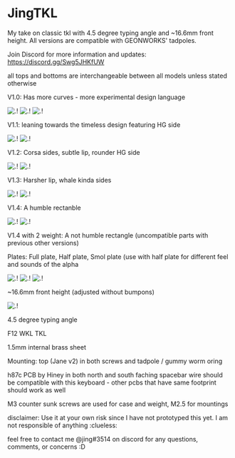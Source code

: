 # JingTKL
My take on classic tkl with 4.5 degree typing angle and ~16.6mm front height. All versions are compatible with GEONWORKS' tadpoles. 



Join Discord for more information and updates: https://discord.gg/Swg5JHKfUW 

all tops and bottoms are interchangeable between all models unless stated otherwise

V1.0: Has more curves - more experimental design language

![.!](https://i.imgur.com/3sDSfEy.png)
![.!](https://i.imgur.com/ejEoGE8.png)
![.!](https://i.imgur.com/34FlPQ0.png)

V1.1: leaning towards the timeless design featuring HG side

![.!](https://i.imgur.com/Ejca4ar.png)
![.!](https://i.imgur.com/dsFRP8m.png)

V1.2: Corsa sides, subtle lip, rounder HG side

![.!](https://i.imgur.com/sgZrGSM.png)
![.!](https://i.imgur.com/BHAEJFi.png)

V1.3: Harsher lip, whale kinda sides

![.!](https://i.imgur.com/Ro6bXxd.png)
![.!](https://i.imgur.com/Bpozbn4.png)

V1.4: A humble rectanble 

![.!](https://i.imgur.com/SrDEKul.png)
![.!](https://i.imgur.com/afxLi1Y.png)

V1.4 with 2 weight: A not humble rectangle (uncompatible parts with previous other versions) 

Plates:
Full plate, Half plate, Smol plate (use with half plate for different feel and sounds of the alpha

![.!](https://i.imgur.com/FtJORii.png)
![.!](https://i.imgur.com/OEt2NrS.png)
![.!](https://i.imgur.com/ORYdqeX.png)

~16.6mm front height (adjusted without bumpons) 

![.!](https://i.imgur.com/EsAorlH.png)

4.5 degree typing angle

F12 WKL TKL

1.5mm internal brass sheet 

Mounting: top (Jane v2) in both screws and tadpole / gummy worm oring

h87c PCB by Hiney in both north and south faching spacebar wire should be compatible with this keyboard - other pcbs that have same footprint should work as well 

M3 counter sunk screws are used for case and weight, M2.5 for mountings 

disclaimer: Use it at your own risk since I have not prototyped this yet. I am not responsible of anything :clueless: 

feel free to contact me @jing#3514 on discord for any questions, comments, or concerns :D 
